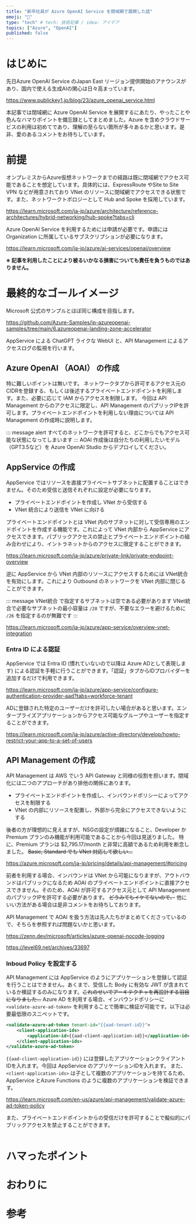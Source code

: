 ```yaml
---
title: "新卒社員が Azure OpenAI Service を閉域網で展開した話"
emoji: "👶"
type: "tech" # tech: 技術記事 / idea: アイデア
topics: ["Azure", "OpenAI"]
published: false
---
```

# はじめに
先日Azure OpenAI Service のJapan East リージョン提供開始のアナウンスがあり、国内で使える生成AIの関心は日々高まっています。

https://www.publickey1.jp/blog/23/azure_openai_service.html

本記事では閉域網に Azure OpenAI Service を展開するにあたり、やったことや色んなハマりポイントを備忘録としてまとめました。Azure を含めクラウドサービスの利用は初めてであり、理解の至らない箇所が多々あるかと思います。是非、愛のあるコメントをお待ちしています。

# 前提

オンプレミスからAzure仮想ネットワークまでの経路は既に閉域網でアクセス可能であることを想定しています。具体的には、ExpressRoute やSite to Site VPN などが用意されており VNet のリソースに閉域網でアクセスできる状態です。また、ネットワークトポロジーとして Hub and Spoke を採用しています。

https://learn.microsoft.com/ja-jp/azure/architecture/reference-architectures/hybrid-networking/hub-spoke?tabs=cli

Azure OpenAI Service を利用するためには申請が必要です。申請には Organization に所属しているサブスクリプションが必要になります。 

https://learn.microsoft.com/ja-jp/azure/ai-services/openai/overview

**※ 記事を利用したことにより被るいかなる損害についても責任を負うものではありません。**

# 最終的なゴールイメージ

Microsoft 公式のサンプルとほぼ同じ構成を目指します。

https://github.com/Azure-Samples/jp-azureopenai-samples/tree/main/6.azureopenai-landing-zone-accelerator

AppService による ChatGPT ライクな WebUI と、API Management によるアクセスログの監視を行います。

## Azure OpenAI （AOAI） の作成

特に難しいポイントは無いです。
ネットワークタブから許可するアクセス元のCIDRを登録する、もしくは後述するプライベートエンドポイントを利用します。また、必要に応じて IAM からアクセスを制限します。
今回は API Management からのアクセスに限定し、API Management のパブリックIPを許可します。プライベートエンドポイントを利用しない理由については API Management の作成時に説明します。

::: message alert
すべてのネットワークを許可すると、どこからでもアクセス可能な状態になってしまいます
:::
AOAI 作成後は自分たちの利用したいモデル（GPT3.5など）を Azure OpenAI Studio からデプロイしてください。

## AppService の作成

AppService ではリソースを直接プライベートサブネットに配置することはできません。そのため受信と送信それぞれに設定が必要になります。

- プライベートエンドポイントを作成し VNet から受信する
- VNet 統合により送信を VNet に向ける

プライベートエンドポイントとは VNet 内のサブネットに対して受信専用のエンドポイントを作成する機能です。これによって VNet 内部から AppService にアクセスできます。パブリックアクセスの禁止とプライベートエンドポイントの組み合わせにより、イントラネットからのアクセスに限定することができます。

https://learn.microsoft.com/ja-jp/azure/private-link/private-endpoint-overview

逆に AppService から VNet 内部のリソースにアクセスするためには VNet統合 を有効にします。これにより Outbound のネットワークを VNet 内部に閉じることができます。

::: message
VNet統合 で指定するサブネットは空である必要があります
VNet統合で必要なサブネットの最小容量は `/28` ですが、不要なエラーを避けるために `/26` を指定するのが無難です
:::

https://learn.microsoft.com/ja-jp/azure/app-service/overview-vnet-integration

### Entra ID による認証

AppService では Entra ID (慣れていないので以降は Azure ADとして表現します) による認証を手軽に行うことができます。「認証」タブからIDプロバイダーを追加するだけで利用できます。

https://learn.microsoft.com/ja-jp/azure/app-service/configure-authentication-provider-aad?tabs=workforce-tenant

ADに登録された特定のユーザーだけを許可したい場合があると思います。エンタープライズアプリケーションからアクセス可能なグループやユーザーを指定することができます。

https://learn.microsoft.com/ja-jp/azure/active-directory/develop/howto-restrict-your-app-to-a-set-of-users

## API Management の作成

API Management は AWS でいう API Gateway と同様の役割を担います。閉域化には二つのアプローチがあり排他の関係にあります。

- プライベートエンドポイントを作成し、インバウンドポリシーによってアクセスを制限する
- VNet の内部にリソースを配置し、外部から完全にアクセスできないようにする

後者の方が理想的に見えますが、NSGの設定が煩雑になること、Developer か Premium プランのみ機能が利用可能であることから今回は見送りました。
特に、Premium プランは $2,795.17/month と非常に高額であるため利用を断念しました。
~~Basic, Standard でも VNet 対応して欲しい...~~

https://azure.microsoft.com/ja-jp/pricing/details/api-management/#pricing

前者を利用する場合、インバウンドは VNet から可能になりますが、アウトバウンドはパブリックになるため AOAI のプライベートエンドポイントに直接アクセスできません。そのため、AOAI が許可するアクセス元として API Management のパブリックIPを許可する必要があります。
~~どうみてもイケてないので、~~ 他にいい方法がある場合は是非コメントをお待ちしております。

API Management で AOAI を扱う方法は先人たちがまとめてくださっているので、そちらを参照すれば問題ないかと思います。

https://zenn.dev/microsoft/articles/azure-openai-nocode-logging

https://level69.net/archives/33697

### Inboud Policy を設定する

API Management には AppService のようにアプリケーションを登録して認証を行うことはできません。あくまで、受信した Body に有効な JWT が含まれているか検証するのみになります。~~これのせいでアーキテクチャを再設計する羽目になりました...~~
Azure AD を利用する場合、インバウンドポリシーに `<validate-azure-ad-token>` を利用することで簡単に検証が可能です。以下は必要最低限のスニペットです。

```xml
<validate-azure-ad-token tenant-id="{{aad-tenant-id}}">
    <client-application-ids>
        <application-id>{{aad-client-application-id}}</application-id>
    </client-application-ids>
</validate-azure-ad-token>
```

`{{aad-client-application-id}}` には登録したアプリケーションクライアントIDを入れます。今回は AppService のアプリケーションIDを入れます。
また、`<client-application-ids>` は子として複数のアプリケーションを持てるため、AppService とAzure Functions のように複数のアプリケーションを検証できます。

https://learn.microsoft.com/en-us/azure/api-management/validate-azure-ad-token-policy

また、プライベートエンドポイントからの受信だけを許可することで擬似的にパブリックアクセスを禁止することができます。

```xml

```

# ハマったポイント

# おわりに
# 参考
